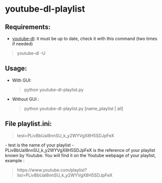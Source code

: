youtube-dl-playlist
===================

Requirements:
-------------
  - [youtube-dl](https://github.com/rg3/youtube-dl):
it must be up to date, check it with this command (two times if needed)
<blockquote>youtube-dl -U</blockquote>


Usage:
------
  - With GUI: <blockquote>python youtube-dl-playlist.py</blockquote>
  - Without GUI : <blockquote>python youtube-dl-playlist.py [name_playlist | all]</blockquote>

File playlist.ini:
------------------
<blockquote>
test=PLivBbUaI8nnSU_k_y2WYVgX8H5SDJpFeX
</blockquote>
  - test is the name of your playlist
  - PLivBbUaI8nnSU_k_y2WYVgX8H5SDJpFeX is the reference of your playlist known by Youtube.
You will find it on the Youtube webpage of your playlist, example :
<blockquote>
https://www.youtube.com/playlist?list=PLivBbUaI8nnSU_k_y2WYVgX8H5SDJpFeX
</blockquote>
  
